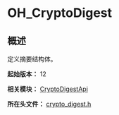 # OH_CryptoDigest

## 概述

定义摘要结构体。

**起始版本：** 12

**相关模块：** [CryptoDigestApi](capi-cryptodigestapi.md)

**所在头文件：** [crypto_digest.h](capi-crypto-digest-h.md)

